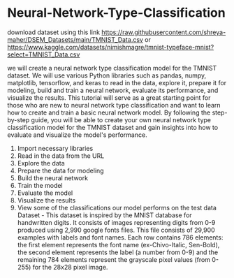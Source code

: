 # Neural-Network-Type-Classification
download dataset using this link 
https://raw.githubusercontent.com/shreya-maher/DSEM_Datasets/main/TMNIST_Data.csv
or 
https://www.kaggle.com/datasets/nimishmagre/tmnist-typeface-mnist?select=TMNIST_Data.csv

 we will create a neural network type classification model for the TMNIST dataset. We will use various Python libraries such as pandas, numpy, matplotlib, tensorflow, and keras to read in the data, explore it, prepare it for modeling, build and train a neural network, evaluate its performance, and visualize the results. This tutorial will serve as a great starting point for those who are new to neural network type classification and want to learn how to create and train a basic neural network model. By following the step-by-step guide, you will be able to create your own neural network type classification model for the TMNIST dataset and gain insights into how to evaluate and visualize the model's performance.

1. Import necessary libraries
2. Read in the data from the URL
3. Explore the data
4. Prepare the data for modeling
5. Build the neural network
6. Train the model
7. Evaluate the model
8. Visualize the results
9. View some of the classifications our model performs on the test data
Dataset - This dataset is inspired by the MNIST database for handwritten digits. It consists of images representing digits from 0-9 produced using 2,990 google fonts files. This file consists of 29,900 examples with labels and font names. Each row contains 786 elements: the first element represents the font name (ex-Chivo-Italic, Sen-Bold), the second element represents the label (a number from 0-9) and the remaining 784 elements represent the grayscale pixel values (from 0-255) for the 28x28 pixel image.
